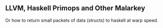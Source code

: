 LLVM, Haskell Primops and Other Malarkey
----------------------------------------

Or how to return small packets of data (structs) to haskell at warp speed.
